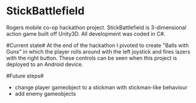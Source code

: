 StickBattlefield
================

Rogers mobile co-op hackathon project.
StickBattlefield is 3-dimensional action game built off Unity3D.
All development was coded in C#.

#Current state#
At the end of the hackathon I pivoted to create "Balls with Guns" in which the player rolls around with the left joystick and fires lazers with the right button.
These controls can be seen when this project is deployed to an Android device.

#Future steps#
- change player gameobject to a stickman with stickman-like behaviour
- add enemy gameobjects
